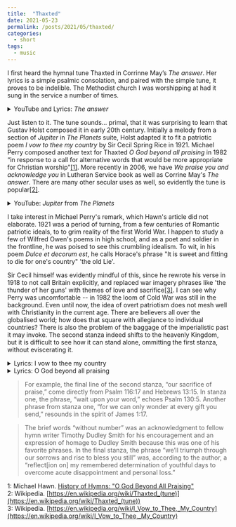 ```yaml
---
title:  "Thaxted"
date: 2021-05-23
permalink: /posts/2021/05/thaxted/
categories: 
  - short
tags:
  - music 
---
```

  
I first heard the hymnal tune Thaxted in Corrinne May’s _The answer_. Her lyrics is a simple psalmic consolation, and paired with the simple tune, it proves to be indelible. The Methodist church I was worshipping at had it sung in the service a number of times. 
    
<details>
<summary>YouTube and Lyrics: <i>The answer</i></summary>

<iframe width="112" height="63" src="https://www.youtube.com/embed/x9A7WwbDgqk" title="YouTube video player" frameborder="0" allow="accelerometer; autoplay; clipboard-write; encrypted-media; gyroscope; picture-in-picture" allowfullscreen></iframe>
<br> 
I believe You are the answer to every tear I’ve cried<br>  
I believe that You are with me<br>
My rising and my light<br>
Give me strength when I am weary<br>
Give me hope when I can’t see<br>
Through the crosses I must carry<br>
Lord, bind my heart to Thee<br>
That when all my days are over<br>
And all my chores are done<br>
I may see Your risen Glory<br>
Forever where You are<br>
</details>
  
Just listen to it. The tune sounds… primal, that it was surprising to learn that Gustav Holst composed it in early 20th century. Initially a melody from a section of _Jupiter_ in  _The Planets_ suite, Holst adapted it to fit a patriotic poem _I vow to thee my country_ by Sir Cecil Spring Rice in 1921. Michael Perry composed another text for Thaxted _O God beyond all praising_ in 1982 “in response to a call for alternative words that would be more appropriate for Christian worship”[[1]](#myfootnote1). More recently in 2006, we have _We praise you and acknowledge you_ in Lutheran Service book as well as Corrine May's _The answer_. There are many other secular uses as well, so evidently the tune is popular[[2]](#myfootnote2).    

<details>
<summary>YouTube: <i>Jupiter</i> from <i>The Planets</i></summary>
<iframe width="560" height="315" src="https://www.youtube.com/embed/T0Fx24Xzc3U" title="YouTube video player" frameborder="0" allow="accelerometer; autoplay; clipboard-write; encrypted-media; gyroscope; picture-in-picture" allowfullscreen></iframe>
</details>  
  
I take interest in Michael Perry's remark, which Hawn's article did not elaborate. 1921 was a period of turning, from a few centuries of Romantic patriotic ideals, to to grim reality of the first World War. I happen to study a few of Wilfred Owen's poems in high school, and as a poet and soldier in the frontline, he was poised to see this crumbling idealism. To wit, in his poem _Dulce et decorum est_, he calls Horace's phrase "It is sweet and fitting to die for one's country" 'the old Lie'. 

Sir Cecil himself was evidently mindful of this, since he rewrote his verse in 1918 to not call Britain explicitly, and replaced war imagery phrases like 'the thunder of her guns' with themes of love and sacrifice[[3]](#myfootnote3). I can see why Perry was uncomfortable -- in 1982 the loom of Cold War was still in the background. Even until now, the idea of overt patriotism does not mesh well with Christianity in the current age. There are believers all over the globalised world; how does that square with allegiance to individual countries? There is also the problem of the baggage of the imperialistic past it may invoke.
The second stanza indeed shifts to the heavenly Kingdom, but it is difficult to see how it can stand alone, ommitting the first stanza, without eviscerating it.

<details>
<summary>Lyrics: I vow to thee my country</summary>
I vow to thee, my country, all earthly things above,<br>
Entire and whole and perfect, the service of my love;<br>
The love that asks no questions, the love that stands the test,<br>
That lays upon the altar the dearest and the best;<br>
The love that never falters, the love that pays the price,<br>
The love that makes undaunted the final sacrifice.<br>
<br>
And there's another country, I've heard of long ago,<br>
Most dear to them that love her, most great to them that know;<br>
We may not count her armies, we may not see her King;<br>
Her fortress is a faithful heart, her pride is suffering;<br>
And soul by soul and silently her shining bounds increase,<br>
And her ways are ways of gentleness, and all her paths are peace<br>
</details>
  
<details>
<summary>Lyrics: O God beyond all praising</summary>
1 O God beyond all praising,<br>
we worship you today<br>
and sing the love amazing<br>
that songs cannot repay;<br>
for we can only wonder<br>
at every gift you send,<br>
at blessings without number<br>
and mercies without end:<br>
we lift our hearts before you<br>
and wait upon your word,<br>
we honour and adore you,<br>
our great and mighty Lord.<br>
<br>
2* The flower of earthly splendor<br>
in time must surely die,<br>
its fragile bloom surrender to you,<br>
the Lord most high;<br>
but hidden from all nature<br>
the eternal seed is sown<br>
though small in mortal stature,<br>
to heaven's garden grown;<br>
for Christ the man from heaven<br>
from death has set us free,<br>
and we through him<br>
are given the final victory.<br>
<br>
3 Then hear, O gracious Saviour,<br>
accept the love we bring,<br>
that we who know your favour<br>
may serve you as our king;<br>
and whether our tomorrows<br>
be filled with good or ill,<br>
we'll triumph through our sorrows<br>
and rise to bless you still:<br>
to marvel at your beauty<br>
and glory in your ways,<br>
and make a joyful duty<br>
our sacrifice of praise.<br>
<br>
*verse 2, based on I Corinthians 15 is seasonal and would normally be omitted <br>
</details>
  

>For example, the final line of the second stanza, “our sacrifice of praise,” come directly from Psalm 116:17 and Hebrews 13:15. In stanza one, the phrase, “wait upon your word,” echoes Psalm 130:5. Another phrase from stanza one, “for we can only wonder at every gift you send,” resounds in the spirit of James 1:17.  
   
>The brief words “without number” was an acknowledgment to fellow hymn writer Timothy Dudley Smith for his encouragement and an expression of homage to Dudley Smith because this was one of his favorite phrases. In the final stanza, the phrase “we’ll triumph through our sorrows and rise to bless you still” was, according to the author, a “reflect[ion on] my remembered determination of youthful days to overcome acute disappointment and personal loss.”

<a name="myfootnote1">1</a>: Michael Hawn. [History of Hymns: "O God Beyond All Praising"](https://www.umcdiscipleship.org/resources/history-of-hymns-o-god-beyond-all-praising)  
<a name="myfootnote2">2</a>: Wikipedia. [https://en.wikipedia.org/wiki/Thaxted_(tune)](https://en.wikipedia.org/wiki/Thaxted_(tune))  
<a name="myfootnote3">3</a>: Wikipedia. [https://en.wikipedia.org/wiki/I_Vow_to_Thee,_My_Country](https://en.wikipedia.org/wiki/I_Vow_to_Thee,_My_Country)
